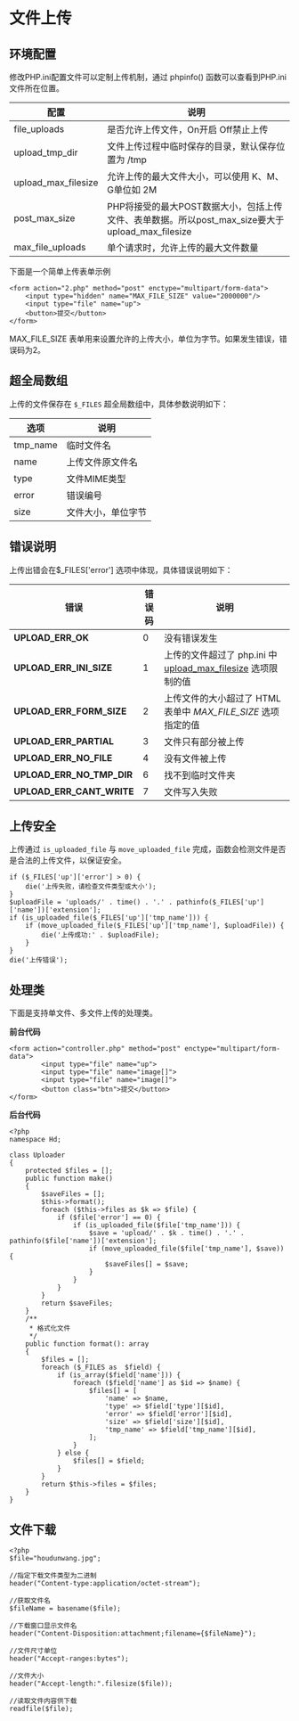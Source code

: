 # 文件上传

## 环境配置

修改PHP.ini配置文件可以定制上传机制，通过 phpinfo() 函数可以查看到PHP.ini文件所在位置。

| 配置                | 说明                                                         |
| ------------------- | ------------------------------------------------------------ |
| file_uploads        | 是否允许上传文件，On开启 Off禁止上传                         |
| upload_tmp_dir      | 文件上传过程中临时保存的目录，默认保存位置为 /tmp            |
| upload_max_filesize | 允许上传的最大文件大小，可以使用 K、M、G单位如 2M            |
| post_max_size       | PHP将接受的最大POST数据大小，包括上传文件、表单数据。所以post_max_size要大于 upload_max_filesize |
| max_file_uploads    | 单个请求时，允许上传的最大文件数量                           |

下面是一个简单上传表单示例

```
<form action="2.php" method="post" enctype="multipart/form-data">
	<input type="hidden" name="MAX_FILE_SIZE" value="2000000"/>
	<input type="file" name="up">
	<button>提交</button>
</form>
```

MAX_FILE_SIZE 表单用来设置允许的上传大小，单位为字节。如果发生错误，错误码为2。

## 超全局数组

上传的文件保存在 `$_FILES` 超全局数组中，具体参数说明如下：

| 选项     | 说明               |
| -------- | ------------------ |
| tmp_name | 临时文件名         |
| name     | 上传文件原文件名   |
| type     | 文件MIME类型       |
| error    | 错误编号           |
| size     | 文件大小，单位字节 |

## 错误说明

上传出错会在$_FILES['error'] 选项中体现，具体错误说明如下：

| 错误                      | 错误码 | 说明                                                         |
| ------------------------- | ------ | ------------------------------------------------------------ |
| **UPLOAD_ERR_OK**         | 0      | 没有错误发生                                                 |
| **UPLOAD_ERR_INI_SIZE**   | 1      | 上传的文件超过了 php.ini 中 [upload_max_filesize](https://www.php.net/manual/zh/ini.core.php#ini.upload-max-filesize) 选项限制的值 |
| **UPLOAD_ERR_FORM_SIZE**  | 2      | 上传文件的大小超过了 HTML 表单中 *MAX_FILE_SIZE* 选项指定的值 |
| **UPLOAD_ERR_PARTIAL**    | 3      | 文件只有部分被上传                                           |
| **UPLOAD_ERR_NO_FILE**    | 4      | 没有文件被上传                                               |
| **UPLOAD_ERR_NO_TMP_DIR** | 6      | 找不到临时文件夹                                             |
| **UPLOAD_ERR_CANT_WRITE** | 7      | 文件写入失败                                                 |

## 上传安全

上传通过 `is_uploaded_file` 与 `move_uploaded_file`  完成，函数会检测文件是否是合法的上传文件，以保证安全。

```
if ($_FILES['up']['error'] > 0) {
    die('上传失败，请检查文件类型或大小');
}
$uploadFile = 'uploads/' . time() . '.' . pathinfo($_FILES['up']['name'])['extension'];
if (is_uploaded_file($_FILES['up']['tmp_name'])) {
    if (move_uploaded_file($_FILES['up']['tmp_name'], $uploadFile)) {
        die('上传成功:' . $uploadFile);
    }
}
die('上传错误');
```

## 处理类

下面是支持单文件、多文件上传的处理类。

**前台代码**

```
<form action="controller.php" method="post" enctype="multipart/form-data">
        <input type="file" name="up">
        <input type="file" name="image[]">
        <input type="file" name="image[]">
        <button class="btn">提交</button>
</form>
```

**后台代码**

```
<?php
namespace Hd;

class Uploader
{
    protected $files = [];
    public function make()
    {
        $saveFiles = [];
        $this->format();
        foreach ($this->files as $k => $file) {
            if ($file['error'] == 0) {
                if (is_uploaded_file($file['tmp_name'])) {
                    $save = 'upload/' . $k . time() . '.' . pathinfo($file['name'])['extension'];
                    if (move_uploaded_file($file['tmp_name'], $save)) {
                        $saveFiles[] = $save;
                    }
                }
            }
        }
        return $saveFiles;
    }
    /**
     * 格式化文件
     */
    public function format(): array
    {
        $files = [];
        foreach ($_FILES as  $field) {
            if (is_array($field['name'])) {
                foreach ($field['name'] as $id => $name) {
                    $files[] = [
                        'name' => $name,
                        'type' => $field['type'][$id],
                        'error' => $field['error'][$id],
                        'size' => $field['size'][$id],
                        'tmp_name' => $field['tmp_name'][$id],
                    ];
                }
            } else {
                $files[] = $field;
            }
        }
        return $this->files = $files;
    }
}
```

## 文件下载

```
<?php
$file="houdunwang.jpg";

//指定下载文件类型为二进制
header("Content-type:application/octet-stream");

//获取文件名
$fileName = basename($file);

//下载窗口显示文件名
header("Content-Disposition:attachment;filename={$fileName}");

//文件尺寸单位
header("Accept-ranges:bytes");

//文件大小
header("Accept-length:".filesize($file));

//读取文件内容供下载
readfile($file);
```

